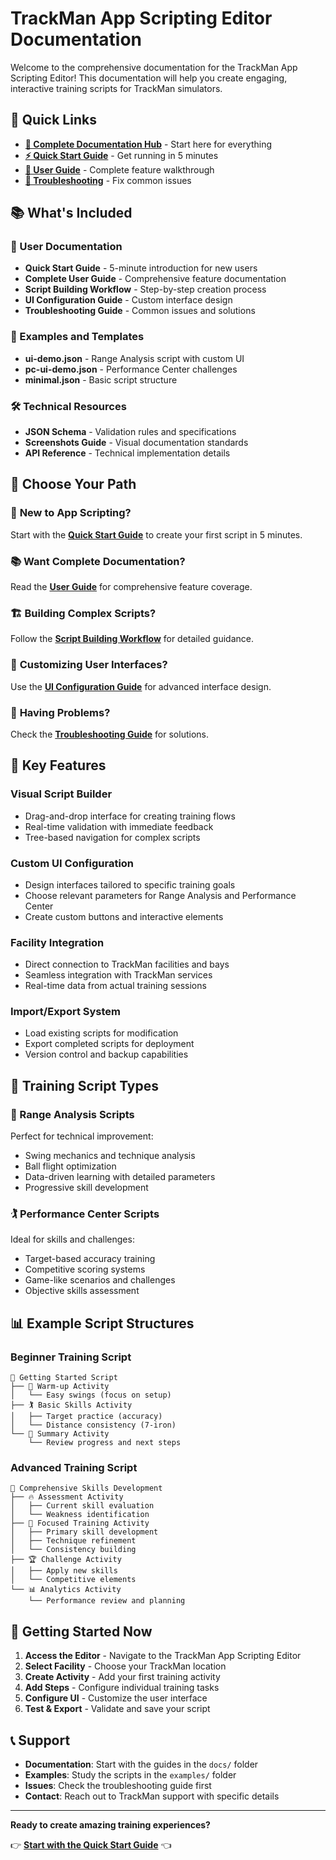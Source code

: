 # TrackMan App Scripting Editor Documentation

Welcome to the comprehensive documentation for the TrackMan App Scripting Editor! This documentation will help you create engaging, interactive training scripts for TrackMan simulators.

## 🚀 Quick Links

- **[📖 Complete Documentation Hub](docs/index.md)** - Start here for everything
- **[⚡ Quick Start Guide](docs/quick-start.md)** - Get running in 5 minutes  
- **[👤 User Guide](docs/user-guide.md)** - Complete feature walkthrough
- **[🔧 Troubleshooting](docs/troubleshooting.md)** - Fix common issues

## 📚 What's Included

### 📖 User Documentation
- **Quick Start Guide** - 5-minute introduction for new users
- **Complete User Guide** - Comprehensive feature documentation  
- **Script Building Workflow** - Step-by-step creation process
- **UI Configuration Guide** - Custom interface design
- **Troubleshooting Guide** - Common issues and solutions

### 🎯 Examples and Templates
- **ui-demo.json** - Range Analysis script with custom UI
- **pc-ui-demo.json** - Performance Center challenges
- **minimal.json** - Basic script structure

### 🛠️ Technical Resources
- **JSON Schema** - Validation rules and specifications
- **Screenshots Guide** - Visual documentation standards
- **API Reference** - Technical implementation details

## 🎯 Choose Your Path

### 👋 **New to App Scripting?**
Start with the **[Quick Start Guide](docs/quick-start.md)** to create your first script in 5 minutes.

### 📚 **Want Complete Documentation?**
Read the **[User Guide](docs/user-guide.md)** for comprehensive feature coverage.

### 🏗️ **Building Complex Scripts?**
Follow the **[Script Building Workflow](docs/script-building.md)** for detailed guidance.

### 🎨 **Customizing User Interfaces?**
Use the **[UI Configuration Guide](docs/ui-configuration.md)** for advanced interface design.

### 🚨 **Having Problems?**
Check the **[Troubleshooting Guide](docs/troubleshooting.md)** for solutions.

## 🌟 Key Features

### Visual Script Builder
- Drag-and-drop interface for creating training flows
- Real-time validation with immediate feedback
- Tree-based navigation for complex scripts

### Custom UI Configuration
- Design interfaces tailored to specific training goals
- Choose relevant parameters for Range Analysis and Performance Center
- Create custom buttons and interactive elements

### Facility Integration
- Direct connection to TrackMan facilities and bays
- Seamless integration with TrackMan services
- Real-time data from actual training sessions

### Import/Export System
- Load existing scripts for modification
- Export completed scripts for deployment
- Version control and backup capabilities

## 🎯 Training Script Types

### 🔬 Range Analysis Scripts
Perfect for technical improvement:
- Swing mechanics and technique analysis
- Ball flight optimization
- Data-driven learning with detailed parameters
- Progressive skill development

### 🏌️ Performance Center Scripts  
Ideal for skills and challenges:
- Target-based accuracy training
- Competitive scoring systems
- Game-like scenarios and challenges
- Objective skills assessment

## 📊 Example Script Structures

### Beginner Training Script
```
📄 Getting Started Script
├── 🎯 Warm-up Activity
│   └── Easy swings (focus on setup)
├── 🏌️ Basic Skills Activity
│   ├── Target practice (accuracy)
│   └── Distance consistency (7-iron)
└── 📝 Summary Activity
    └── Review progress and next steps
```

### Advanced Training Script
```
📄 Comprehensive Skills Development
├── 🔥 Assessment Activity
│   ├── Current skill evaluation
│   └── Weakness identification
├── 🎯 Focused Training Activity
│   ├── Primary skill development
│   ├── Technique refinement
│   └── Consistency building
├── 🏆 Challenge Activity
│   ├── Apply new skills
│   └── Competitive elements
└── 📊 Analytics Activity
    └── Performance review and planning
```

## 🚀 Getting Started Now

1. **Access the Editor** - Navigate to the TrackMan App Scripting Editor
2. **Select Facility** - Choose your TrackMan location  
3. **Create Activity** - Add your first training activity
4. **Add Steps** - Configure individual training tasks
5. **Configure UI** - Customize the user interface
6. **Test & Export** - Validate and save your script

## 📞 Support

- **Documentation**: Start with the guides in the `docs/` folder
- **Examples**: Study the scripts in the `examples/` folder  
- **Issues**: Check the troubleshooting guide first
- **Contact**: Reach out to TrackMan support with specific details

---

**Ready to create amazing training experiences?** 

👉 **[Start with the Quick Start Guide](docs/quick-start.md)** 👈